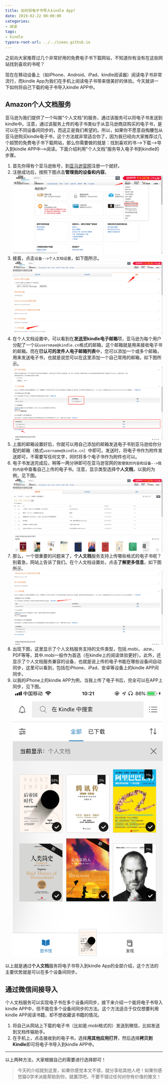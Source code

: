 ```yaml
---
title: 如何将电子书导入kindle App?
date: 2019-02-22 00:00:00
categories:
- 阅读
tags:
- kindle
typora-root-url: ../../iseex.github.io
---
```


之前向大家推荐过几个非常好用的免费电子书下载网站，不知道你有没有在这些网站找到喜欢的书呢？

现在在移动设备上（如iPhone、Android、iPad、kindle阅读器）阅读电子书非常流行，而kindle App为我们在手机上阅读电子书带来很美好的体验。今天就讲一下如何将自己下载的电子书导入kindle APP中。

## Amazon个人文档服务

亚马逊为我们提供了一个叫做"个人文档"的服务，通过该服务可以将电子书发送到kindle中。注意，通过该服务上传的电子书类似于从亚马逊商店购买的电子书，是可以在不同设备间同步的，而这正是我们希望的。所以，如果你不愿意自掏腰包从亚马逊购买kindle电子书，这个方法就非常适合你了，因为我已经向大家推荐过几个超赞的免费电子书下载网站，那么你需要做的就是：找到喜欢的书-->下载-->导入到kindle APP中-->阅读。下面介绍利用"个人文档"服务导入电子书到kindle的步骤。

1. 首先你得有个亚马逊账号，到[亚马逊官网](https://www.amazon.cn)注册一个就好。
2. 注册成功后，按照下图点击**管理我的设备和内容**。
   ![](/assets/images/posts/Tools/Amazon-kindle.png)
3. 接着，点击`设备-->个人文档设置`，如下图所示。
   ![](/assets/images/posts/Tools/kindle-documents.png)
4. 在个人文档设置中，可以看到在**发送至kindle电子邮箱**项，亚马逊为每个用户分配了一个以`usernmae@kindle.cn`格式的邮箱，这个邮箱就是用来接收电子书的邮箱。而在**已认可的发件人电子邮箱列表**中，您可以添加一个或多个邮箱，用来发送电子书，也就是说您可以在这里添加一个自己常用的邮箱，如下图所示。
   ![](/assets/images/posts/Tools/kindle-mail-settings.png)
5. 上面的邮箱设置好后，你就可以用自己添加的邮箱发送电子书到亚马逊给你分配的邮箱（格式`username@kindle.cn`）中即可。发送时，将电子书作为附件发送即可，不需要写任何文字，同时将多个电子书作为附件也可以。
6. 电子书发送完成后，稍等一两分钟即可在亚马逊官网的`管理我的内容和设备-->我的内容`中查看自己上传的电子书。注意，显示类型选择**个人文档**，以我的为例，见下图。
   ![](/assets/images/posts/Tools/imported-books.png)
7. 那么，一个很重要的问题来了，**个人文档**服务支持上传哪些格式的电子书呢？别着急，网站上告诉了我们。在个人文档设置处，点击**了解更多信息**，如下图所示、
   ![](/assets/images/posts/Tools/documents-more-info.png)
8. 出现下图，这里显示了个人文档服务支持的文件类型，包括.mobi，.azw，PDF等等，其中.mobi一般作为首选（在kindle上的阅读体验更好）。此外，还显示了个人文档服务兼容的设备，也就是说上传的电子书能在哪些设备间自动同步，这里可以看到，包括在iPhone、iPad、安卓等设备上的kindle APP间同步。
9. 以我的iPhone上的kindle APP为例，当我上传了电子书后，完全可以在APP上同步，见下图。
   ![](/assets/images/posts/Tools/ios-kindle-app-ebooks.png)

以上就是通过**个人文档**服务将电子书导入到kindle App的全部介绍，这个方法的主要优势就是可以在多个设备间同步。

## 通过微信间接导入

个人文档服务可以实现电子书在多个设备间同步，接下来介绍一个能将电子书导入kindle APP中，但不能在多个设备间同步的方法。这个方法适合于仅仅想要利用kindle APP阅读书籍，却不想收藏该书籍的情况。

1. 将自己从网站上下载的电子书（比如是.mobi格式的）发送到微信，比如发送到文档传输助手。
2. 在手机上，点击接收到的电子书，选择**用其他应用打开**，然后选择**拷贝到Kindle**即可将电子书导入到kindle APP中。

----

以上两种方法，大家根据自己的需要进行选择即可！

>今天的介绍就到这里，如果你感觉本文不错，就分享给其他人吧！如果你感觉猫Q学术派能帮助到你，就置顶吧，不要不错过任何对你有价值的推文！

